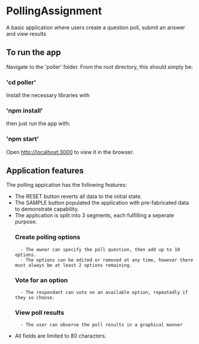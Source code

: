 # PollingAssignment
A basic application where users create a question poll, submit an answer and view results

## To run the app

Navigate to the 'poller' folder.
From the root directory, this should simply be:

### 'cd poller'

Install the necessary libraries with

### 'npm install'

then just run the app with:

### 'npm start'

Open [http://localhost:3000](http://localhost:3000) to view it in the browser.

## Application features

The polling appication has the following features:

- The RESET button reverts all data to the initial state.
- The SAMPLE button populated the application with pre-fabricated data to demonstrate capability.  
- The application is split into 3 segments, each fulfilling a seperate purpose.
    ### Create polling options
        - The owner can specify the poll question, then add up to 10 options.
        - The options can be edited or removed at any time, however there must always be at least 2 options remaining.

    ### Vote for an option
        - The respondant can vote on an available option, repeatedly if they so choose.

    ### View poll results
        - The user can observe the poll results in a graphical manner

- All fields are limited to 80 characters.
